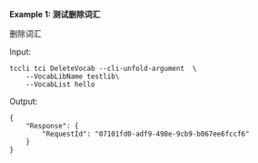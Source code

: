 **Example 1: 测试删除词汇**

删除词汇

Input: 

```
tccli tci DeleteVocab --cli-unfold-argument  \
    --VocabLibName testlib\
    --VocabList hello
```

Output: 
```
{
    "Response": {
        "RequestId": "07101fd0-adf9-498e-9cb9-b067ee6fccf6"
    }
}
```


